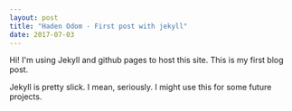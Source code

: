 ```yaml
---
layout: post
title: "Haden Odom - First post with jekyll"
date: 2017-07-03
---
```


Hi!  I'm using Jekyll and github pages to host this site.  This is my first blog post.  

Jekyll is pretty slick.  I mean, seriously.  I might use this for some future projects.  

